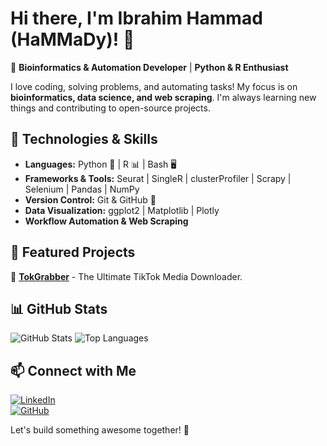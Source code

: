 # Hi there, I'm Ibrahim Hammad (HaMMaDy)! 👋

🚀 **Bioinformatics & Automation Developer** | **Python & R Enthusiast**

I love coding, solving problems, and automating tasks! My focus is on **bioinformatics, data science, and web scraping**. I'm always learning new things and contributing to open-source projects.

## 🔧 Technologies & Skills
- **Languages:** Python 🐍 | R 📊 | Bash 🖥️
- **Frameworks & Tools:** Seurat | SingleR | clusterProfiler | Scrapy | Selenium | Pandas | NumPy
- **Version Control:** Git & GitHub 🚀
- **Data Visualization:** ggplot2 | Matplotlib | Plotly
- **Workflow Automation & Web Scraping**

## 📌 Featured Projects
🔹 [**TokGrabber**](https://github.com/xHaMMaDy/TokGrabber) - The Ultimate TikTok Media Downloader.
## 📊 GitHub Stats
![GitHub Stats](https://github-readme-stats-vercel.app/api?username=xHaMMaDy&show_icons=true&theme=radical)
![Top Languages](https://github-readme-stats.vercel.app/api/top-langs/?username=xHaMMaDy&layout=compact&theme=radical)

## 📫 Connect with Me
[![LinkedIn](https://img.shields.io/badge/LinkedIn-Connect-blue?logo=linkedin)](https://www.linkedin.com/in/ibrahim-hammad-722966168)  
[![GitHub](https://img.shields.io/badge/GitHub-Follow-black?logo=github)](https://github.com/xHaMMaDy)  

Let's build something awesome together! 🚀

